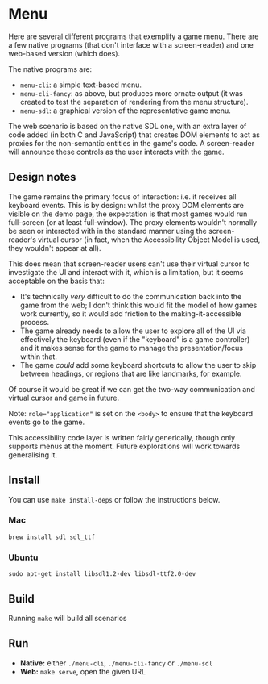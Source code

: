 Menu
====

Here are several different programs that exemplify a game menu. There are a few native programs (that don't interface with a screen-reader) and one web-based version (which does).

The native programs are:

 * `menu-cli`: a simple text-based menu.
 * `menu-cli-fancy`: as above, but produces more ornate output (it was created to test the separation of rendering from the menu structure).
 * `menu-sdl`: a graphical version of the representative game menu.

The web scenario is based on the native SDL one, with an extra layer of code added (in both C and JavaScript) that creates DOM elements to act as proxies for the non-semantic entities in the game's code. A screen-reader will announce these controls as the user interacts with the game.

Design notes
------------

The game remains the primary focus of interaction: i.e. it receives all keyboard events. This is by design: whilst the proxy DOM elements are visible on the demo page, the expectation is that most games would run full-screen (or at least full-window). The proxy elements wouldn't normally be seen or interacted with in the standard manner using the screen-reader's virtual cursor (in fact, when the Accessibility Object Model is used, they wouldn't appear at all).

This does mean that screen-reader users can't use their virtual cursor to investigate the UI and interact with it, which is a limitation, but it seems acceptable on the basis that:

 * It's technically *very* difficult to do the communication back into the game from the web; I don't think this would fit the model of how games work currently, so it would add friction to the making-it-accessible process.
 * The game already needs to allow the user to explore all of the UI via effectively the keyboard (even if the "keyboard" is a game controller) and it makes sense for the game to manage the presentation/focus within that.
 * The game _could_ add some keyboard shortcuts to allow the user to skip between headings, or regions that are like landmarks, for example.

Of course it would be great if we can get the two-way communication and virtual cursor and game in future.

Note: `role="application"` is set on the `<body>` to ensure that the keyboard events go to the game.

This accessibility code layer is written fairly generically, though only supports menus at the moment. Future explorations will work towards generalising it.

Install
-------

You can use `make install-deps` or follow the instructions below.

### Mac

`brew install sdl sdl_ttf`

### Ubuntu

`sudo apt-get install libsdl1.2-dev libsdl-ttf2.0-dev`

Build
-----

Running `make` will build all scenarios

Run
---

 * **Native:** either `./menu-cli`, `./menu-cli-fancy` or `./menu-sdl`
 * **Web:** `make serve`, open the given URL

